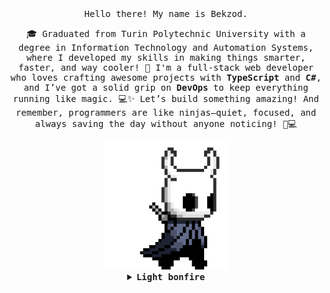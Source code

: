 <div align="center">
   <samp>
   Hello there! My name is Bekzod.
   <br/>
   <p >🎓 Graduated from Turin Polytechnic University with a degree in Information Technology and Automation Systems, where I developed my skills in making things smarter, faster, and way cooler! 🚀 I'm a full-stack web developer who loves crafting awesome projects with <strong>TypeScript</strong> and <strong>C#</strong>, and I’ve got a solid grip on <strong>DevOps</strong> to keep everything running like magic. 💻✨ Let’s build something amazing! And remember, programmers are like ninjas—quiet, focused, and always saving the day without anyone noticing! 🥷💻</p>
   </samp>
   
   <img src="https://raw.githubusercontent.com/TanZng/TanZng/master/assets/hollor_knight3.gif" width="200"/>
   
</div>


<details align="center">

<summary> <b> <samp> Light bonfire </samp></b></summary>

<samp>
 <b><h2 style="color: #fc6203">B O N F I R E &nbsp; L I T !</h2></b>

<img src="https://raw.githubusercontent.com/TanZng/TanZng/master/assets/bonefire.gif" width="200"/>
</samp>

<br/>
<br/>

<div align="center">
<picture>
    <source media="(prefers-color-scheme: dark)" srcset="https://github-readme-stats.vercel.app/api?username=BernieTv&show_icons=true&theme=dracula">
    <img src="https://github-readme-stats.vercel.app/api?username=BernieTv&show_icons=true">
</picture>

<br/>
<br/>
</div>

<p>:thought_balloon: Ask me anything at <a href="https://github.com/BernieTv/BernieTv/discussions/new/choose" target="_blank">Discussions!</a></p>
<p>:rocket: Exploring Embedded Systems: <a href="https://www.arduino.cc/" target="_blank">Arduino</a> and <a href="https://www.raspberrypi.com/" target="_blank">Raspberry Pi</a> Projects</p>

<br/>

<img height="100px" src="https://res.cloudinary.com/bekzod-tiny-house/image/upload/v1738066241/vpeo32mbgv7eihrltdee.gif" />
</details>
